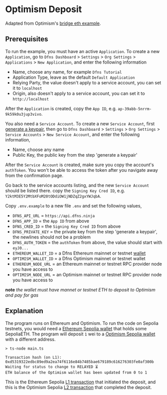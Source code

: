 # Optimism Deposit

Adapted from Optimism's [bridge eth example](https://github.com/ethereum-optimism/optimism-tutorial/blob/main/cross-dom-bridge-eth/index.js).

## Prerequisites

To run the example, you must have an active `Application`. To create a new `Application`, go to `Dfns Dashboard` > `Settings` > `Org Settings` > `Applications` > `New Application`, and enter the following information

- Name, choose any name, for example `Dfns Tutorial`
- Application Type, leave as the default `Default Application`
- Relying Party, the value doesn't apply to a service account, you can set it to `localhost`
- Origin, also doesn't apply to a service account, you can set it to `http://localhost`

After the `Application` is created, copy the `App ID`, e.g. `ap-39abb-5nrrm-9k59k0u3jup3vivo`.

You also need a `Service Account`. To create a new `Service Account`, first [generate a keypair](https://docs.dfns.co/dfns-docs/advanced-topics/authentication/credentials/generate-a-key-pair), then go to `Dfns Dashboard` > `Settings` > `Org Settings` > `Service Accounts` > `New Service Account`, and enter the following information,

- Name, choose any name
- Public Key, the public key from the step 'generate a keypair'

After the `Service Account` is created, make sure you copy the account's `authToken`. You won't be able to access the token after you navigate away from the confirmation page.

Go back to the service accounts listing, and the new `Service Account` should be listed there. copy the `Signing Key Cred ID`, e.g. `Y2ktM3E5Y2MtbXFoM20tODdiOW1jNDZqZ2gxYWJqbA`.

Copy `.env.example` to a new file `.env` and set the following values,

- `DFNS_API_URL` = `https://api.dfns.ninja`
- `DFNS_APP_ID` = the `App ID` from above
- `DFNS_CRED_ID` = the `Signing Key Cred ID` from above
- `DFNS_PRIVATE_KEY` = the private key from the step 'generate a keypair', the newlines should not be a problem
- `DFNS_AUTH_TOKEN` = the `authToken` from above, the value should start with `eyJ0...`
- `ETHEREUM_WALLET_ID` = a Dfns Ethereum mainnet or testnet [wallet](https://docs.dfns.co/dfns-docs/api-docs/beta-wallets-api-and-nfts/create-wallet)
- `OPTIMISM_WALLET_ID` = a Dfns Optimism mainnet or testnet wallet
- `ETHEREUM_NODE_URL` = an Ethereum mainnet or testnet RPC provider node you have access to
- `OPTIMISM_NODE_URL` = an Optimism mainnet or testnet RPC provider node you have access to

**note** _the wallet must have mannet or testnet ETH to deposit to Optimism and pay for gas_

## Explanation

The program runs on Ethereum and Optimism. To run the code on Sepolia testnets, you would need a [Ethereum Sepolia wallet](https://sepolia.etherscan.io/address/0xd964d741998edc275f3800eed113378a391951d9) that holds some SepoliaETH. The program will deposit `1` wei to a [Optimism Sepolia wallet](https://sepolia-optimism.etherscan.io/address/0x1b1a4685f87d9820c4f7671bd935ef9ece10c59d) with a different address.

```shell
> ts-node main.ts

Transaction hash (on L1): 0xd5319322edbc89ed9a2ea74f6116e84b7485bae679189c616276303fe0af300b
Waiting for status to change to RELAYED ⏳
ETH balance of the Optimism wallet has been updated from 0 to 1
```

This is the Ethereum Sepolia [L1 transaction](https://sepolia.etherscan.io/tx/0xd5319322edbc89ed9a2ea74f6116e84b7485bae679189c616276303fe0af300b) that initiated the deposit, and this is the Optimism Sepolia [L2 transaction](https://sepolia-optimism.etherscan.io/tx/0x95140c0d3f6b3173beb7d4b534422b6627d575bab0194645aa17066f1a4f578b) that completed the deposit.
